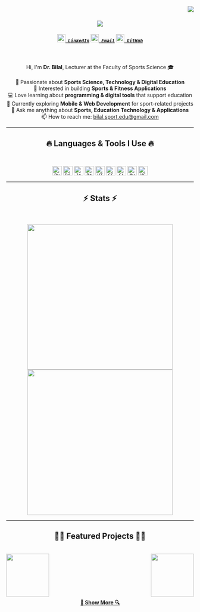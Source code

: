 <img align="right" src="https://visitor-badge.laobi.icu/badge?page_id=bilal-sport.bilal-sport">

<h1 align="center">
  <a href="https://git.io/typing-svg">
    <img src="https://readme-typing-svg.herokuapp.com/?lines=Hello,+There!+👋;I+am+Dr.+Bilal;Sports+Science+&+Digital+Education;Nice+to+meet+you!&center=true&size=30">
  </a>
</h1>

<h5 align="center">
  <code><a href="https://www.linkedin.com" title="LinkedIn Profile"><img width="22" src="images/linkedin.svg"> LinkedIn</a></code>
  <code><a href="mailto:bilal.sport.edu@gmail.com" title="Email"><img width="22" src="images/gmail.png"> Email</a></code>
  <code><a href="https://github.com/bilal-sport" title="GitHub"><img width="22" src="images/github.svg"> GitHub</a></code>
</h5>

<br>

<p align="center">
  Hi, I'm <b>Dr. Bilal</b>, Lecturer at the Faculty of Sports Science 🎓  
  <br>
  <br>
  🏅 Passionate about <b>Sports Science, Technology & Digital Education</b>  
  <br>
  📱 Interested in building <b>Sports & Fitness Applications</b>  
  <br>
  💻 Love learning about <b>programming & digital tools</b> that support education  
  <br>
  🎯 Currently exploring <b>Mobile & Web Development</b> for sport-related projects  
  <br>
  💬 Ask me anything about <b>Sports, Education Technology & Applications</b>  
  <br>
  📫 How to reach me: <a href="mailto:bilal.sport.edu@gmail.com">bilal.sport.edu@gmail.com</a>  
</p>

<hr>

<h2 align="center">🔥 Languages & Tools I Use 🔥</h2>
<br>
<p align="center">
  <code><img title="Python" height="25" src="images/python-original.svg"></code>
  <code><img title="Django" height="25" src="images/django.png"></code>
  <code><img title="JavaScript" height="25" src="images/javascript.svg"></code>
  <code><img title="React" height="25" src="images/react-original.svg"></code>
  <code><img title="HTML5" height="25" src="images/html5.svg"></code>
  <code><img title="CSS" height="25" src="images/css.svg"></code>
  <code><img title="GitHub" height="25" src="images/github.svg"></code>
  <code><img title="MySQL" height="25" src="images/mysql.svg"></code>
  <code><img title="VS Code" height="25" src="images/vscode.png"></code>
</p>

<hr>

<h2 align="center">⚡ Stats ⚡</h2>
<br>
<p align="center">
  <a href="https://github.com/anuraghazra/github-readme-stats">
    <img width=390 src="https://github-readme-stats.vercel.app/api?username=bilal-sport&show_icons=true&theme=react&hide_border=true" />
  </a>
  <a href="https://github.com/anuraghazra/github-readme-stats">
    <img width=390 src="https://github-readme-stats.vercel.app/api/top-langs/?username=bilal-sport&layout=compact&theme=react&hide_border=true" />
  </a>
</p>

<hr>

<h2 align="center">👨‍💻 Featured Projects 👨‍💻</h2>
<br>
<div width="100%" align="center">
  <a align="left" href="https://github.com/bilal-sport/sports-app" title="Sports App"><img align="left" height="115" src="https://github-readme-stats.vercel.app/api/pin/?username=bilal-sport&repo=sports-app&theme=react&border_color=61dafb&border_radius=10"></a>
  <a align="right" href="https://github.com/bilal-sport/digital-education" title="Digital Education"><img align="right" height="115" src="https://github-readme-stats.vercel.app/api/pin/?username=bilal-sport&repo=digital-education&theme=react&border_color=61dafb&border_radius=10"></a>
</div>
<br/><br/><br/><br/><br/><br/>

<h4 align="center">
  <a href="https://github.com/bilal-sport?tab=repositories" title="Show Repositories">🔎 Show More 🔍</a>
</h4>
